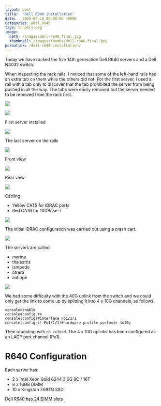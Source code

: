 ```yaml
---
layout: post
title:  "Dell R640 installation"
date:   2025-04-10 00:00:00 +0000
categories: Dell,R640
tags: tunbury.org
image:
  path: /images/dell-r640-final.jpg
  thumbnail: /images/thumbs/dell-r640-final.jpg
permalink: /dell-r640-installation/
---
```


Today we have racked the five 14th generation Dell R640 servers and a Dell N4032 switch.

When inspecting the rack rails, I noticed that some of the left-hand rails had an extra tab on them while the others did not. For the first server, I used a rail with a tab only to discover that the tab prohibited the server from being pushed in all the way.  The tabs were easily removed but the server needed to be removed from the rack first.

![](/images/dell-r640-rail.jpg)

![](/images/dell-r640-rail-removal.jpg)

First server installed

![](/images/dell-r640-first-one.jpg)

The last server on the rails

![](/images/dell-r640-last-one.jpg)

Front view

![](/images/dell-r640-front-view.jpg)

Rear view

![](/images/dell-r640-rear-view.jpg)

Cabling

* Yellow CAT5 for iDRAC ports
* Red CAT6 for 10GBase-T

![](/images/dell-r640-cabled.jpg)

The initial iDRAC configuration was carried out using a crash cart.

![](/images/dell-r640-idrac-config.jpg)

The servers are called:

* myrina  
* thalestris  
* lampedo  
* otrera  
* antiope 

![](/images/dell-r640-final.jpg)

We had some difficulty with the 40G uplink from the switch and we could only get the link to come up by splitting it into 4 x 10G channels, as follows.

```
console>enable
console#configure
console(config)#interface Fo1/1/1
console(config-if-Fo1/1/1)#hardware profile portmode 4x10g
```

Then rebooting with `do reload`. The 4 x 10G uplinks has been configured as an LACP port channel (Po1).

# R640 Configuration

Each server has:

- 2 x Intel Xeon Gold 6244 3.6G 8C / 16T
- 8 x 16GB DIMM
- 10 x Kingston 7.68TB SSD

[Dell R640 has 24 DIMM slots](https://www.dell.com/support/manuals/en-uk/poweredge-r640/per640_ism_pub/general-memory-module-installation-guidelines?guid=guid-acbc0f13-dedb-492b-a0b0-18303ded565a&lang=en-us)

